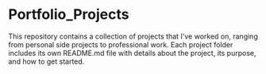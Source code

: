 # Portfolio_Projects
This repository contains a collection of projects that I've worked on, ranging from personal side projects to professional work. Each project folder includes its own README.md file with details about the project, its purpose, and how to get started.
